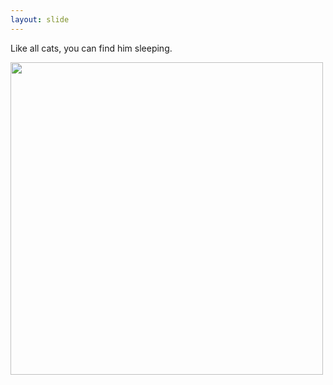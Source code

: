 ```yaml
---
layout: slide
---
```

Like all cats, you can find him sleeping.
  
  <img src="sleepypockets.jpg" width="500">
